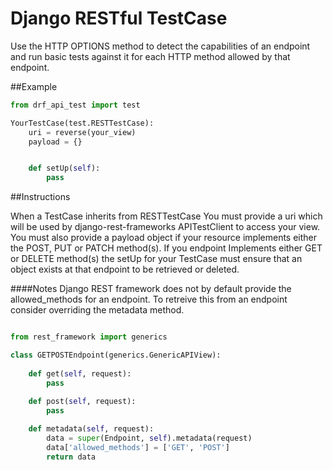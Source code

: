Django RESTful TestCase
=======================

Use the HTTP OPTIONS method to detect the capabilities of an endpoint and run basic tests against it for each HTTP method allowed by that endpoint.

##Example

```python 
from drf_api_test import test 

YourTestCase(test.RESTTestCase):
    uri = reverse(your_view)
    payload = {} 


    def setUp(self):
        pass
```

##Instructions 

When a TestCase inherits from RESTTestCase You must provide a uri which will be used by django-rest-frameworks APITestClient to access your view.  You must also provide a payload object if your resource implements either the POST, PUT or PATCH method(s). If you endpoint Implements either GET or DELETE method(s) the setUp for your TestCase must ensure that an object exists at that endpoint to be retrieved or deleted. 



####Notes
Django REST framework does not by default provide the allowed_methods for an endpoint. To retreive this from an endpoint consider overriding the metadata method.  

```python

from rest_framework import generics

class GETPOSTEndpoint(generics.GenericAPIView):
    
    def get(self, request):
        pass
    
    def post(self, request):
        pass

    def metadata(self, request):
        data = super(Endpoint, self).metadata(request)
        data['allowed_methods'] = ['GET', 'POST']
        return data
```
